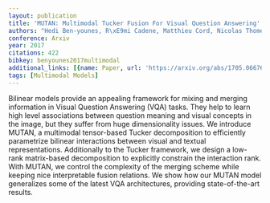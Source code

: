```yaml
---
layout: publication
title: 'MUTAN: Multimodal Tucker Fusion For Visual Question Answering'
authors: "Hedi Ben-younes, R\xE9mi Cadene, Matthieu Cord, Nicolas Thome"
conference: Arxiv
year: 2017
citations: 422
bibkey: benyounes2017multimodal
additional_links: [{name: Paper, url: 'https://arxiv.org/abs/1705.06676'}]
tags: [Multimodal Models]
---
```

Bilinear models provide an appealing framework for mixing and merging
information in Visual Question Answering (VQA) tasks. They help to learn high
level associations between question meaning and visual concepts in the image,
but they suffer from huge dimensionality issues. We introduce MUTAN, a
multimodal tensor-based Tucker decomposition to efficiently parametrize
bilinear interactions between visual and textual representations. Additionally
to the Tucker framework, we design a low-rank matrix-based decomposition to
explicitly constrain the interaction rank. With MUTAN, we control the
complexity of the merging scheme while keeping nice interpretable fusion
relations. We show how our MUTAN model generalizes some of the latest VQA
architectures, providing state-of-the-art results.